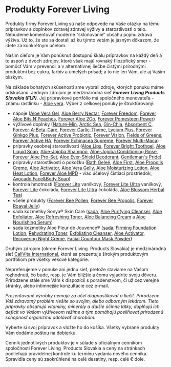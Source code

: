 Produkty Forever Living
=======================

Produkty firmy Forever Living sú naše odpovede na
Vaše otázky na tému prípravkov a doplnkov zdravej zdravej výživy a
starostlivosti o telo. Nebudeme komentovať moderné “skloňovanie” obsahu pojmu
zdravá výživa. Už to, že ste sa dostali až ku týmto vetám je jasným dôkazom, že
idete za konkrétnym účelom.

Našim cieľom je Vám ponúknuť dostupnú škálu prípravkov na každý deň a to aspoň z
dvoch zdrojov, ktoré však majú rovnaký filozofický smer - pomôcť Vám v prevencii
a v alternatívnej liečbe čistými prírodnými produktmi bez cukru, farbív a
umelých prísad; a to nie len Vám, ale aj Vašim blízkym.

Na základe bohatých skúseností sme vybrali zdroje, ktorých ponuku máme
odskúšanú. Jedným zdrojom je medzinárodná sieť ***Forever Living Products
Slovakia (FLP)***. Jej prípravkové portfólio má spoločného menovateľa - známu
rastlinku - [Aloe vera](/sip/aloe-vera-bozsky-liek). Výber
z celkovej ponuky je štruktúrovaný:

* nápoje ([Aloe Vera Gel](/sip/produkty-FLP/aloe-vera-gel), [Aloe Berry Nectar](/sip/produkty-FLP/aloe-berry-nectar), [Forever Freedom](/sip/produkty-FLP/forever-freedom), [Forever Aloe Bits N´Peaches](/sip/produkty-FLP/forever-aloe-bits-n%C2%B4peaches), [Forever Aloe 2Go](/sip/produkty-FLP/forever-aloe2go), [Forever Pomesteen Power](/sip/produkty-FLP/forever-pomesteen-power))
* výživové doplnky ([Nature-Min](/sip/produkty-FLP/nature-min), [Arctic Sea](/sip/produkty-FLP/arctic-sea-super-omega-3), [Gin-Chia](/sip/produkty-FLP/gin-chia), [Absorbent C](/sip/produkty-FLP/absorbent-c), [Forever-A-Beta-Care](/sip/produkty-FLP/a-beta-care), [Forever Garlic-Thyme](/sip/produkty-FLP/forever-garlic-thyme), [Lycium Plus](/sip/produkty-FLP/forever-licium-plus), [Forever Ginkgo Plus](/sip/produkty-FLP/forever-ginkgo-plus), [Forever Active Probiotic](/sip/produkty-FLP/forever-active-probiotic), [Forever Vision](/sip/produkty-FLP/forever-vision), [Fields of Greens](/sip/produkty-FLP/fields-of-greens), [Forever Active HA](/sip/produkty-FLP/forever-active-ha), [Forever Echinacea Supreme](/sip/produkty-FLP/forever-echinacea-supreme), [Forever Multi-Maca](/sip/produkty-FLP/forever-multi-maca))
* prípravky osobnej starostlivosti ([Aloe Lips](/sip/produkty-FLP/aloe-lips), [Forever Bright Toothgel](/sip/produkty-FLP/forever-bright-toothgel), [Aloe Liquid Soap](/sip/produkty-FLP/aloe-liquid-soap), [Aloe-Jojoba Shampoo](/sip/produkty-FLP/aloe-jojoba-shampoo), [Aloe-Jojoba Conditioning Rinse](/sip/produkty-FLP/aloe-jojoba-conditioning-rinse), [Forever Aloe Pro-Set](/sip/produkty-FLP/forever-aloe-pro-set), [Aloe Ever-Shield Deodorant](/sip/produkty-FLP/aloe-ever-shield), [Gentleman´s Pride](/sip/produkty-FLP/gentleman%C2%B4s-pride))
* prípravky starostlivosti o pokožku ([Bath Geleé](/sip/produkty-FLP/aloe-bath-gelee), [Aloe First](/sip/produkty-FLP/aloe-first), [Aloe Propolis Creme](/sip/produkty-FLP/aloe-propolis-creme), [Aloe Activator](/sip/produkty-FLP/aloe-activator), [Aloe Vera Gelly](/sip/produkty-FLP/aloe-vera-gelly), [Aloe Moisturizing Lotion](/sip/produkty-FLP/aloe-moisturizing-lotion), [Aloe Heat Lotion](/sip/produkty-FLP/aloe-heat-lotion-2), [Forever Aloe MPD](/sip/produkty-FLP/forever-aloe-mpd) - viac účelový čistiaci prostriedok, [Avocado Face&Body Soap](/sip/produkty-FLP/avocado-face-body-soap-avokadove-mydlo))
* kontrola hmotnosti ([Forever Lite](/sip/produkty-FLP/forever-lite-ultra) vanilkový, [Forever Lite Ultra](/sip/produkty-FLP/forever-lite-ultra-vanilka) vanilkový, [Forever Lite](/sip/produkty-FLP/forever-lite-k) čokoláda, [Forever Lite Ultra](/sip/produkty-FLP/forever-lite-ultra-cokolada) čokoláda, [Aloe Blossom Herbal Tea](/sip/produkty-FLP/aloe-blossom-herbal-tea))
* včelie produkty ([Forever Bee Pollen](/sip/produkty-FLP/forever-bee-pollen), [Forever Bee Propolis](/sip/produkty-FLP/forever-bee-propolis), [Forever Roayal Jelly](/sip/produkty-FLP/forever-royal-jelly))
* sada kozmetiky Sonya® Skin Care ([sada](/sip/produkty-FLP/sonya-skin-care), [Aloe Purifying Cleanser](/sip/produkty-FLP/aloe-purifying-cleanser), [Aloe Exfoliator](/sip/produkty-FLP/aloe-deep-cleansing-exfoliator), [Aloe Refreshing Toner](/sip/produkty-FLP/aloe-refreshing-toner), [Aloe Balancing Cream](/sip/produkty-FLP/aloe-balancing-cream) a [Aloe Nourishing Serum](/sip/produkty-FLP/aloe-nourishing-serum))
* sada kozmetiky Aloe Fleur de Jouvence® ([sada](/sip/produkty-FLP/aloe-fleur-de-juouvence), [Firming Foundation Lotion](/sip/produkty-FLP/firming-foundation-lotion), [Rehydrating Toner](/sip/produkty-FLP/rehydrating-toner), [Exfoliating Cleanser](/sip/produkty-FLP/exfoliating-cleanser), [Aloe Activator](/sip/produkty-FLP/aloe-activator), [Recovering Night Creme](/sip/produkty-FLP/recovering-night-creme), [Facial Countour Mask Powder](/sip/produkty-FLP/facial-contour-mask-powder))

Druhým zdrojom (okrem Forever Living  Products Slovakia) je medzinárodná sieť
[CaliVita International](/sip/produkty-CVI), ktorá sa prezentuje
širokým produktovým portfóliom pre všetky vekové kategórie.

Nepreferujeme v ponuke ani jednu sieť, pretože staviame na Vašom rozhodnutí, čo
bude, resp. je Vám bližšie a čomu vyjadríte svoju dôveru. Prirodzene stále sme
Vám k dispozícii s poradenstvom, či už cez verejné stránky, alebo intimnejšie
konzultácie cez e-mail.

*Prezentované výrobky nemajú za účel diagnostikovať a liečiť. Prirodzene Váš
zdravotný problém riešite so svojím, alebo odborným lekárom. Tieto prípravky
obsahujú vitamíny, minerály a ďalšie účinné látky, doplňujú ich deficit vo Vašom
výživovom režime a tým pomáhajú posilňovať prirodzenú schopnosť organizmu
odolávať chorobám.*

Vyberte si svoj prípravok a vložte ho do košíka. Všetky vybrané produkty Vám
dodáme poštou na dobierku.

Cenník jednotlivých produktov je v súlade s oficiálnym cenníkom spoločnosti Forever Living  Products Slovakia
a ceny na stránkach podliehajú pravidelnej kontrole ku termínu vydania nového cenníka.
Spravidla ceny sú zaokrúhlené na celé desatiny, resp. celé € dole.
